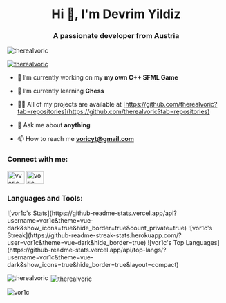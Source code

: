 <h1 align="center">Hi 👋, I'm Devrim Yildiz</h1>
<h3 align="center">A passionate developer from Austria</h3>

<p align="left"> <img src="https://komarev.com/ghpvc/?username=therealvoric&label=Profile%20views&color=0e75b6&style=flat" alt="therealvoric" /> </p>

<p align="left"> <a href="https://github.com/ryo-ma/github-profile-trophy"><img src="https://github-profile-trophy.vercel.app/?username=therealvoric" alt="therealvoric" /></a> </p>

- 🔭 I’m currently working on my **my own C++ SFML Game**

- 🌱 I’m currently learning **Chess**

- 👨‍💻 All of my projects are available at [https://github.com/therealvoric?tab=repositories](https://github.com/therealvoric?tab=repositories)

- 💬 Ask me about **anything**

- 📫 How to reach me **voricyt@gmail.com**

<h3 align="left">Connect with me:</h3>
<p align="left">
<a href="https://instagram.com/vvoric" target="blank"><img align="center" src="https://raw.githubusercontent.com/rahuldkjain/github-profile-readme-generator/master/src/images/icons/Social/instagram.svg" alt="vvoric" height="30" width="40" /></a>
<a href="https://www.youtube.com/c/voric" target="blank"><img align="center" src="https://raw.githubusercontent.com/rahuldkjain/github-profile-readme-generator/master/src/images/icons/Social/youtube.svg" alt="voric" height="30" width="40" /></a>
</p>

<h3 align="left">Languages and Tools:</h3>
![vor1c's Stats](https://github-readme-stats.vercel.app/api?username=vor1c&theme=vue-dark&show_icons=true&hide_border=true&count_private=true)
![vor1c's Streak](https://github-readme-streak-stats.herokuapp.com/?user=vor1c&theme=vue-dark&hide_border=true)
![vor1c's Top Languages](https://github-readme-stats.vercel.app/api/top-langs/?username=vor1c&theme=vue-dark&show_icons=true&hide_border=true&layout=compact)
<p><img align="left" src="https://github-readme-stats.vercel.app/api/top-langs?username=therealvoric&show_icons=true&locale=en&layout=compact" alt="therealvoric" /></p>

<p>&nbsp;<img align="center" src="https://github-readme-stats.vercel.app/api?username=therealvoric&show_icons=true&locale=en" alt="therealvoric" /></p>

<p><img align="center" src="https://github-readme-streak-stats.herokuapp.com/?user=vor1c&" alt="vor1c" /></p>
